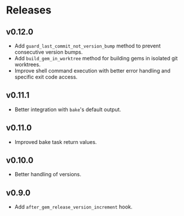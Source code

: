 # Releases

## v0.12.0

  - Add `guard_last_commit_not_version_bump` method to prevent consecutive version bumps.
  - Add `build_gem_in_worktree` method for building gems in isolated git worktrees.
  - Improve shell command execution with better error handling and specific exit code access.

## v0.11.1

  - Better integration with `bake`'s default output.

## v0.11.0

  - Improved bake task return values.

## v0.10.0

  - Better handling of versions.

## v0.9.0

  - Add `after_gem_release_version_increment` hook.
